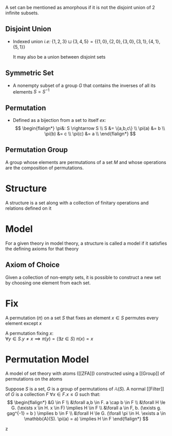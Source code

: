  A set can be mentioned as amorphous if it is not the disjoint union of 2 infinite subsets.
 
## Disjoint Union
 - Indexed union
	 *i.e:* $\{1,2,3\} \sqcup \{3,4,5\} = \{\{1,0\},\{2,0\},\{3,0\},\{3,1\},\{4,1\},\{5,1\}\}$
	
	It may also be a union between disjoint sets

## Symmetric Set
- A nonempty subset of a group $G$ that contains the inverses of all its elements
	$S = S^{-1}$
## Permutation
- Defined as a bijection from a set to itself
	*ex:*
	$$
	\begin{flalign*}
	\pi&: S \rightarrow S \\
	S &= \{a,b,c\} \\
	\pi(a) &= b \\
	\pi(b) &= c \\
	\pi(c) &= a \\
	\end{flalign*}
	$$
	
## Permutation Group
A group whose elements are permutations of a set $M$ and whose operations are the composition of permutations.

# Structure
A structure is a set along with a collection of finitary operations and relations defined on it
# Model
For a given theory in model theory, a structure is called a model if it satisfies the defining axioms for that theory

## Axiom of Choice
Given a collection of non-empty sets, it is possible to construct a new set by choosing one element from each set.

# Fix
A permutation ($\pi$) on a set $S$ that fixes an element $x \in S$ permutes every element except $x$

A permutation fixing $x$:  
$\forall y \in S. y \ne x \implies \pi(y) = (\exists z \in S)$
$\pi(x) = x$
# Permutation Model
A model of set theory with atoms ([[ZFA]]) constructed using a [[Group]] of permutations on the atoms

Suppose $S$ is a set, $G$ is a group of permutations of $\mathbb{A}(S)$.
A normal [[Filter]] of $G$ is a collection $F$  $\forall x \in F. x \le G$
such that:
$$
\begin{flalign*}
&G \in F \\
&\forall a,b \in F. a \cap b \in F \\
&\forall H \le G. (\exists x \in H. x \in F) \implies H \in F \\
&\forall a \in F, b. (\exists g. gag^{-1} = b ) \implies b \in F \\
&\forall H \le G. (\forall \pi \in H. \exists a \in \mathbb{A}(S). \pi(a) = a) \implies H \in F
\end{flalign*}
$$



z